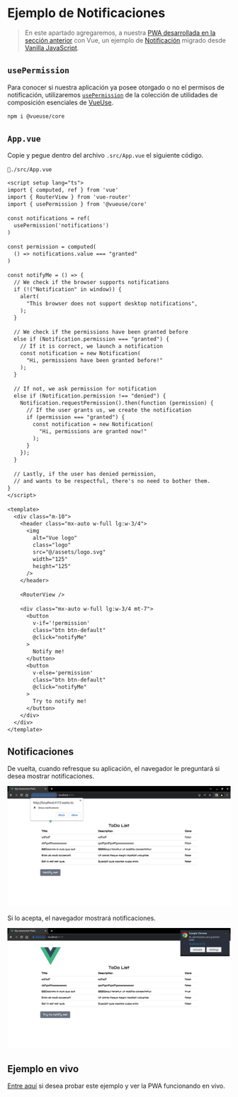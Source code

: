 # Ejemplo de Notificaciones

>En este apartado agregaremos, a nuestra [PWA desarrollada en la sección anterior](../pwa-for-vite/create-website.html) con Vue, un ejemplo de [Notificación](https://developer.mozilla.org/en-US/docs/Web/API/Notification) migrado desde [Vanilla JavaScript](https://mdn.github.io/dom-examples/to-do-notifications/).

## `usePermission`

Para conocer si nuestra aplicación ya posee otorgado o no el permisos de notificación, utilizaremos [`usePermission`](https://vueuse.org/core/usePermission/#usepermission) de la colección de utilidades de composición esenciales de [VueUse](https://vueuse.org/).


```sh
npm i @vueuse/core
```

## `App.vue`

Copie y pegue dentro del archivo `.src/App.vue` el siguiente código.

`📃./src/App.vue`
```vue
<script setup lang="ts">
import { computed, ref } from 'vue'
import { RouterView } from 'vue-router'
import { usePermission } from '@vueuse/core'

const notifications = ref(
  usePermission('notifications')
)

const permission = computed(
  () => notifications.value === "granted"
)

const notifyMe = () => {
  // We check if the browser supports notifications
  if (!("Notification" in window)) {
    alert(
      "This browser does not support desktop notifications",
    );
  }

  // We check if the permissions have been granted before
  else if (Notification.permission === "granted") {
    // If it is correct, we launch a notification
    const notification = new Notification(
      "Hi, permissions have been granted before!"
    );
  }

  // If not, we ask permission for notification
  else if (Notification.permission !== "denied") {
    Notification.requestPermission().then(function (permission) {
      // If the user grants us, we create the notification
      if (permission === "granted") {
        const notification = new Notification(
          "Hi, permissions are granted now!"
        );
      }
    });
  }

  // Lastly, if the user has denied permission,
  // and wants to be respectful, there's no need to bother them.
}
</script>

<template>
  <div class="m-10">
    <header class="mx-auto w-full lg:w-3/4">
      <img
        alt="Vue logo"
        class="logo"
        src="@/assets/logo.svg"
        width="125"
        height="125"
      />
    </header>

    <RouterView />

    <div class="mx-auto w-full lg:w-3/4 mt-7">
      <button
        v-if='!permission'
        class="btn btn-default"
        @click="notifyMe"
      >
        Notify me!
      </button>
      <button
        v-else='permission'
        class="btn btn-default"
        @click="notifyMe"
      >
        Try to notify me!
      </button>
    </div>
  </div>
</template>
```

## Notificaciones

De vuelta, cuando refresque su aplicación, el navegador le preguntará si desea mostrar notificaciones.

![example](./img/example-00.jpg)

Si lo acepta, el navegador mostrará notificaciones.

![example](./img/example-01.jpg)

## Ejemplo en vivo

[Entre aquí](https://ecanquiz.github.io/vue-todo-pwa/) si desea probar este ejemplo y ver la PWA funcionando en vivo.
